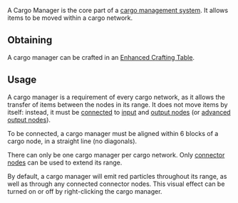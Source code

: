 A Cargo Manager is the core part of a [cargo management system](https://github.com/Slimefun/Slimefun4/wiki/Cargo-Management). It allows items to be moved within a cargo network.

## Obtaining

A cargo manager can be crafted in an [Enhanced Crafting Table](https://github.com/Slimefun/Slimefun4/wiki/Enhanced-Crafting-Table).

## Usage

A cargo manager is a requirement of every cargo network, as it allows the transfer of items between the nodes in its range. It does not move items by itself: instead, it must be [connected](https://github.com/Slimefun/Slimefun4/wiki/Connector-Node) to [input](https://github.com/Slimefun/Slimefun4/wiki/Input-Node) and [output nodes](https://github.com/Slimefun/Slimefun4/wiki/Output-Node) (or [advanced output nodes](https://github.com/Slimefun/Slimefun4/wiki/Advanced-Output-Node)).

To be connected, a cargo manager must be aligned within 6 blocks of a cargo node, in a straight line (no diagonals).

There can only be one cargo manager per cargo network. Only [connector nodes](https://github.com/Slimefun/Slimefun4/wiki/Connector-Node) can be used to extend its range.

By default, a cargo manager will emit red particles throughout its range, as well as through any connected connector nodes. This visual effect can be turned on or off by right-clicking the cargo manager.
